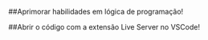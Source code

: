 ##Aprimorar habilidades em lógica de programação!

##Abrir o código com a extensão Live Server no VSCode!
